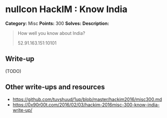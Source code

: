 # nullcon HackIM : Know India

**Category:** Misc
**Points:** 300
**Solves:** 
**Description:**

> How well you know about India?
> 
> 
> 52.91.163.151:10101


## Write-up

(TODO)

## Other write-ups and resources

* <https://github.com/tuvshuud/1up/blob/master/hackim2016/misc300.md>
* <https://0x90r00t.com/2016/02/03/hackim-2016misc-300-know-india-write-up/>
